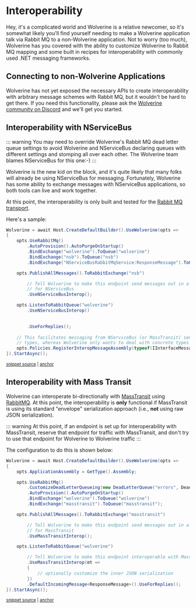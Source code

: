 # Interoperability

Hey, it's a complicated world and Wolverine is a relative newcomer, so it's somewhat likely you'll find yourself needing to make a Wolverine application talk via Rabbit MQ to 
a non-Wolverine application. Not to worry (too much), Wolverine has you covered with the ability to customize Wolverine to Rabbit MQ mapping and some built in recipes for 
interoperability with commonly used .NET messaging frameworks.

## Connecting to non-Wolverine Applications

Wolverine has not yet exposed the necessary APIs to create interoperability with arbitrary message schemes with Rabbit MQ,
but it wouldn't be hard to get there. If you need this functionality, please ask the [Wolverine community on Discord](https://discord.gg/xqym37VMZM) and we'll
get you started. 

## Interoperability with NServiceBus

::: warning
You may need to override Wolverine's Rabbit MQ dead letter queue settings to avoid Wolverine and NServiceBus declaring queues
with different settings and stomping all over each other. The Wolverine team blames NServiceBus for this one:-)
:::

Wolverine is the new kid on the block, and it's quite likely that many folks will already be using NServiceBus for messaging.
Fortunately, Wolverine has some ability to exchange messages with NServiceBus applications, so both tools can live and
work together.

At this point, the interoperability is only built and tested for the [Rabbit MQ transport](./transports/rabbitmq.md).

Here's a sample:

<!-- snippet: sample_NServiceBus_interoperability -->
<a id='snippet-sample_nservicebus_interoperability'></a>
```cs
Wolverine = await Host.CreateDefaultBuilder().UseWolverine(opts =>
{
    opts.UseRabbitMq()
        .AutoProvision().AutoPurgeOnStartup()
        .BindExchange("wolverine").ToQueue("wolverine")
        .BindExchange("nsb").ToQueue("nsb")
        .BindExchange("NServiceBusRabbitMqService:ResponseMessage").ToQueue("wolverine");

    opts.PublishAllMessages().ToRabbitExchange("nsb")

        // Tell Wolverine to make this endpoint send messages out in a format
        // for NServiceBus
        .UseNServiceBusInterop();

    opts.ListenToRabbitQueue("wolverine")
        .UseNServiceBusInterop()
        

        .UseForReplies();
    
    // This facilitates messaging from NServiceBus (or MassTransit) sending as interface
    // types, whereas Wolverine only wants to deal with concrete types
    opts.Policies.RegisterInteropMessageAssembly(typeof(IInterfaceMessage).Assembly);
}).StartAsync();
```
<sup><a href='https://github.com/JasperFx/wolverine/blob/main/src/Transports/RabbitMQ/InteropTests/NServiceBus/NServiceBusFixture.cs#L16-L43' title='Snippet source file'>snippet source</a> | <a href='#snippet-sample_nservicebus_interoperability' title='Start of snippet'>anchor</a></sup>
<!-- endSnippet -->

## Interoperability with Mass Transit

Wolverine can interoperate bi-directionally with [MassTransit](https://masstransit-project.com/) using [RabbitMQ](http://www.rabbitmq.com/).
At this point, the interoperability is **only** functional if MassTransit is using its standard "envelope" serialization
approach (i.e., **not** using raw JSON serialization).

::: warning
At this point, if an endpoint is set up for interoperability with MassTransit, reserve that endpoint for traffic
with MassTransit, and don't try to use that endpoint for Wolverine to Wolverine traffic
:::

The configuration to do this is shown below:

<!-- snippet: sample_MassTransit_interoperability -->
<a id='snippet-sample_masstransit_interoperability'></a>
```cs
Wolverine = await Host.CreateDefaultBuilder().UseWolverine(opts =>
{
    opts.ApplicationAssembly = GetType().Assembly;

    opts.UseRabbitMq()
        .CustomizeDeadLetterQueueing(new DeadLetterQueue("errors", DeadLetterQueueMode.InteropFriendly))
        .AutoProvision().AutoPurgeOnStartup()
        .BindExchange("wolverine").ToQueue("wolverine")
        .BindExchange("masstransit").ToQueue("masstransit");

    opts.PublishAllMessages().ToRabbitExchange("masstransit")

        // Tell Wolverine to make this endpoint send messages out in a format
        // for MassTransit
        .UseMassTransitInterop();

    opts.ListenToRabbitQueue("wolverine")

        // Tell Wolverine to make this endpoint interoperable with MassTransit
        .UseMassTransitInterop(mt =>
        {
            // optionally customize the inner JSON serialization
        })
        .DefaultIncomingMessage<ResponseMessage>().UseForReplies();
}).StartAsync();
```
<sup><a href='https://github.com/JasperFx/wolverine/blob/main/src/Transports/RabbitMQ/InteropTests/MassTransit/MassTransitSpecs.cs#L21-L49' title='Snippet source file'>snippet source</a> | <a href='#snippet-sample_masstransit_interoperability' title='Start of snippet'>anchor</a></sup>
<!-- endSnippet -->
